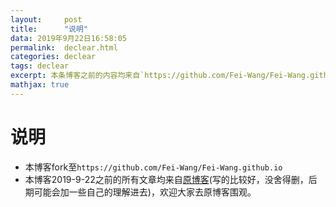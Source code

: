 ```yaml
---
layout:     post
title:      "说明"
data: 2019年9月22日16:58:05
permalink:  declear.html
categories: declear
tags: declear
excerpt: 本条博客之前的内容均来自`https://github.com/Fei-Wang/Fei-Wang.github.io`
mathjax: true
---
```


# 说明
- 本博客fork至`https://github.com/Fei-Wang/Fei-Wang.github.io`
- 本博客2019-9-22之前的所有文章均来自[原博客](https://fei-wang.github.io/)(写的比较好，没舍得删，后期可能会加一些自己的理解进去)，欢迎大家去原博客围观。